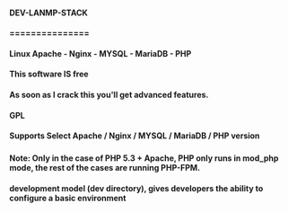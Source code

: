 #### DEV-LANMP-STACK
#### ===============
#### Linux Apache - Nginx - MYSQL - MariaDB - PHP
#### This software IS free
#### As soon as I crack this you'll get advanced features.
#### GPL
#### Supports Select Apache / Nginx / MYSQL / MariaDB / PHP version
###
#### Note: Only in the case of PHP 5.3 + Apache, PHP only runs in mod_php mode, the rest of the cases are running PHP-FPM.
#### development model (dev directory), gives developers the ability to configure a basic environment 
